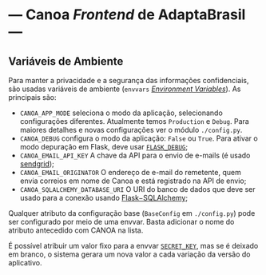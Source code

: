 <!--
   /* cSpell:locale en pt-br
   /* cSpell:ignore sendgrid sqlalchemy
   /* mgd 2024-05-03
-->
# — Canoa _Frontend_ de AdaptaBrasil —


## Variáveis de Ambiente

Para manter a privacidade e a segurança das informações confidenciais, são usadas
variáveis de ambiente (`envvars` [_Environment Variables_](https://en.wikipedia.org/wiki/Environment_variable)). As principais são:

- `CANOA_APP_MODE` seleciona o modo da aplicação, selecionando configurações diferentes. Atualmente temos `Production` e `Debug`.
  Para maiores detalhes e novas configurações ver o módulo `./config.py`.
- `CANOA_DEBUG` configura o modo da aplicação: `False` ou `True`. Para ativar o modo depuração em Flask, deve usar
    [`FLASK_DEBUG`](https://flask.palletsprojects.com/en/latest/config/#DEBUG);
- `CANOA_EMAIL_API_KEY` A chave da API para o envio de e-mails (é usado [sendgrid](https://sendgrid.com/));
- `CANOA_EMAIL_ORIGINATOR` O endereço de e-mail do remetente, quem envia correios em nome de Canoa e está registrado na API de envio;
- `CANOA_SQLALCHEMY_DATABASE_URI` O URI do banco de dados que deve ser usado para a conexão usando
    [Flask&minus;SQLAlchemy](https://flask-sqlalchemy.palletsprojects.com/en/latest/config);

Qualquer atributo da configuração base (`BaseConfig` em  `./config.py`) pode ser configurado por meio de uma envvar.
Basta adicionar o nome do atributo antecedido com CANOA na lista.

É possível atribuir um valor fixo para a envvar [`SECRET_KEY`](https://flask.palletsprojects.com/en/latest/config/#SECRET_KEY),
mas se é deixado em branco, o sistema gerara um nova valor a cada variação da versão do aplicativo.



